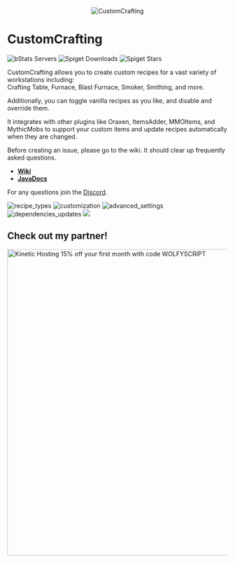 <div align="center">
  <img src="https://i.imgur.com/wLHwJ1c.png" alt="CustomCrafting" />
</div>

# CustomCrafting

![bStats Servers](https://img.shields.io/bstats/servers/3211)
![Spiget Downloads](https://img.shields.io/spiget/downloads/55883)
![Spiget Stars](https://img.shields.io/spiget/stars/55883)

CustomCrafting allows you to create custom recipes for a vast variety of
workstations including:  
Crafting Table, Furnace, Blast Furnace, Smoker, Smithing, and more.

Additionally, you can toggle vanilla recipes as you like, and disable and override them.

It integrates with other plugins like Oraxen, ItemsAdder, MMOItems, and MythicMobs to support
your custom items and update recipes automatically when they are changed.

Before creating an issue, please go to the wiki. It should clear up frequently asked questions.

- [**Wiki**](https://github.com/WolfyScript/CustomCrafting/wiki)
- [**JavaDocs**](https://wolfyscript.github.io/CustomCrafting-Wiki/)

For any questions join the [Discord](https://discord.gg/qGhDTSr).

![recipe_types](https://github.com/WolfyScript/CustomCrafting/assets/41468455/f36d3d23-c094-4a47-9b45-370f2f314d21)
![customization](https://github.com/WolfyScript/CustomCrafting/assets/41468455/a471eb10-0af5-4780-a120-8ba4c7602c3f)
![advanced_settings](https://github.com/WolfyScript/CustomCrafting/assets/41468455/3f4aea41-6852-441a-98e8-db55b2c02771)
![dependencies_updates](https://github.com/WolfyScript/CustomCrafting/assets/41468455/c795f2b8-af0f-456f-a449-f16cfd03cf1c)
[![](https://bstats.org/signatures/bukkit/CustomCrafting.svg)](https://bstats.org/plugin/bukkit/CustomCrafting/3211)

## Check out my partner!
<a href="https://billing.kinetichosting.net/aff.php?aff=345">
  <img width="700px" src="https://user-images.githubusercontent.com/41468455/237019976-6b66b7f4-3d26-4b2f-b858-463ffe675531.png" alt="Kinetic Hosting 15% off your first month with code WOLFYSCRIPT"/>
</a>
